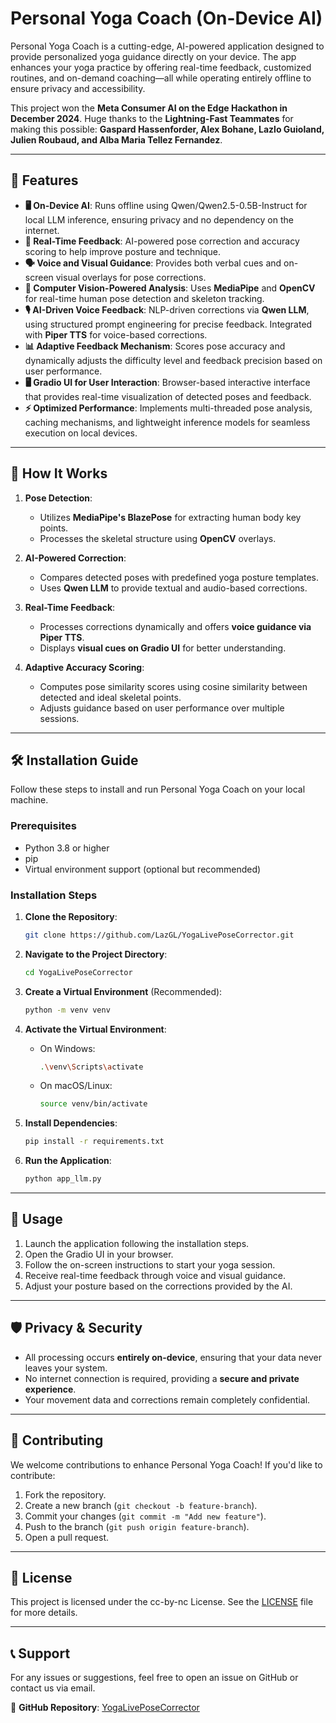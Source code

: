 # Personal Yoga Coach (On-Device AI)

Personal Yoga Coach is a cutting-edge, AI-powered application designed to provide personalized yoga guidance directly on your device. The app enhances your yoga practice by offering real-time feedback, customized routines, and on-demand coaching—all while operating entirely offline to ensure privacy and accessibility.

This project won the **Meta Consumer AI on the Edge Hackathon in December 2024**. Huge thanks to the **Lightning-Fast Teammates** for making this possible: **Gaspard Hassenforder, Alex Bohane, Lazlo Guioland, Julien Roubaud, and Alba Maria Tellez Fernandez**.

---

## 🌟 Features

- **🖥️ On-Device AI**: Runs offline using Qwen/Qwen2.5-0.5B-Instruct for local LLM inference, ensuring privacy and no dependency on the internet.
- **🧘 Real-Time Feedback**: AI-powered pose correction and accuracy scoring to help improve posture and technique.
- **🗣️ Voice and Visual Guidance**: Provides both verbal cues and on-screen visual overlays for pose corrections.
- **🦾 Computer Vision-Powered Analysis**: Uses **MediaPipe** and **OpenCV** for real-time human pose detection and skeleton tracking.
- **🎙️ AI-Driven Voice Feedback**: NLP-driven corrections via **Qwen LLM**, using structured prompt engineering for precise feedback. Integrated with **Piper TTS** for voice-based corrections.
- **📊 Adaptive Feedback Mechanism**: Scores pose accuracy and dynamically adjusts the difficulty level and feedback precision based on user performance.
- **🖥️ Gradio UI for User Interaction**: Browser-based interactive interface that provides real-time visualization of detected poses and feedback.
- **⚡ Optimized Performance**: Implements multi-threaded pose analysis, caching mechanisms, and lightweight inference models for seamless execution on local devices.

---

## 🔧 How It Works

1. **Pose Detection**:
   - Utilizes **MediaPipe's BlazePose** for extracting human body key points.
   - Processes the skeletal structure using **OpenCV** overlays.
   
2. **AI-Powered Correction**:
   - Compares detected poses with predefined yoga posture templates.
   - Uses **Qwen LLM** to provide textual and audio-based corrections.
   
3. **Real-Time Feedback**:
   - Processes corrections dynamically and offers **voice guidance via Piper TTS**.
   - Displays **visual cues on Gradio UI** for better understanding.
   
4. **Adaptive Accuracy Scoring**:
   - Computes pose similarity scores using cosine similarity between detected and ideal skeletal points.
   - Adjusts guidance based on user performance over multiple sessions.

---

## 🛠️ Installation Guide

Follow these steps to install and run Personal Yoga Coach on your local machine.

### Prerequisites
- Python 3.8 or higher
- pip
- Virtual environment support (optional but recommended)

### Installation Steps

1. **Clone the Repository**:
    ```bash
    git clone https://github.com/LazGL/YogaLivePoseCorrector.git
    ```

2. **Navigate to the Project Directory**:
    ```bash
    cd YogaLivePoseCorrector
    ```

3. **Create a Virtual Environment** (Recommended):
    ```bash
    python -m venv venv
    ```

4. **Activate the Virtual Environment**:
    - On Windows:
        ```bash
        .\venv\Scripts\activate
        ```
    - On macOS/Linux:
        ```bash
        source venv/bin/activate
        ```

5. **Install Dependencies**:
    ```bash
    pip install -r requirements.txt
    ```

6. **Run the Application**:
    ```bash
    python app_llm.py
    ```

---

## 🚀 Usage

1. Launch the application following the installation steps.
2. Open the Gradio UI in your browser.
3. Follow the on-screen instructions to start your yoga session.
4. Receive real-time feedback through voice and visual guidance.
5. Adjust your posture based on the corrections provided by the AI.

---

## 🛡️ Privacy & Security

- All processing occurs **entirely on-device**, ensuring that your data never leaves your system.
- No internet connection is required, providing a **secure and private experience**.
- Your movement data and corrections remain completely confidential.

---

## 🤝 Contributing

We welcome contributions to enhance Personal Yoga Coach! If you'd like to contribute:
1. Fork the repository.
2. Create a new branch (`git checkout -b feature-branch`).
3. Commit your changes (`git commit -m "Add new feature"`).
4. Push to the branch (`git push origin feature-branch`).
5. Open a pull request.

---

## 📜 License

This project is licensed under the cc-by-nc License. See the [LICENSE](LICENSE) file for more details.

---

## 📞 Support

For any issues or suggestions, feel free to open an issue on GitHub or contact us via email.

🔗 **GitHub Repository**: [YogaLivePoseCorrector](https://github.com/LazGL/YogaLivePoseCorrector)

